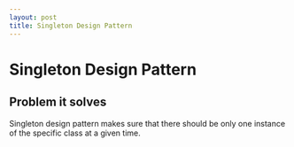 ```yaml
---
layout: post
title: Singleton Design Pattern
---
```


# Singleton Design Pattern

## Problem it solves

Singleton design pattern makes sure that there should be only one instance of the specific class at a given time.
